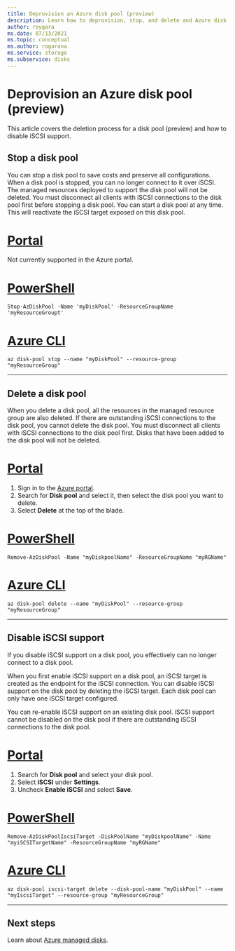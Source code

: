```yaml
---
title: Deprovision an Azure disk pool (preview)
description: Learn how to deprovision, stop, and delete and Azure disk pool.
author: roygara
ms.date: 07/13/2021
ms.topic: conceptual
ms.author: rogarana
ms.service: storage
ms.subservice: disks
---
```


# Deprovision an Azure disk pool (preview)

This article covers the deletion process for a disk pool (preview) and how to disable iSCSI support.

## Stop a disk pool

You can stop a disk pool to save costs and preserve all configurations. When a disk pool is stopped, you can no longer connect to it over iSCSI. The managed resources deployed to support the disk pool will not be deleted. You must disconnect all clients with iSCSI connections to the disk pool first before stopping a disk pool. You can start a disk pool at any time. This will reactivate the iSCSI target exposed on this disk pool.
# [Portal](#tab/azure-portal)

Not currently supported in the Azure portal.

# [PowerShell](#tab/azure-powershell)

```azurepowershell
Stop-AzDiskPool -Name 'myDiskPool' -ResourceGroupName 'myResourceGroupt'
```

# [Azure CLI](#tab/azure-cli)

```azurecli
az disk-pool stop --name "myDiskPool" --resource-group "myResourceGroup"
```
---

## Delete a disk pool

When you delete a disk pool, all the resources in the managed resource group are also deleted. If there are outstanding iSCSI connections to the disk pool, you cannot delete the disk pool. You must disconnect all clients with iSCSI connections to the disk pool first. Disks that have been added to the disk pool will not be deleted.

# [Portal](#tab/azure-portal)

1. Sign in to the [Azure portal](https://portal.azure.com/).
1. Search for **Disk pool** and select it, then select the disk pool you want to delete.
1. Select **Delete** at the top of the blade.

# [PowerShell](#tab/azure-powershell)

```azurepowershell
Remove-AzDiskPool -Name "myDiskpoolName" -ResourceGroupName "myRGName"
```

# [Azure CLI](#tab/azure-cli)

```azurecli
az disk-pool delete --name "myDiskPool" --resource-group "myResourceGroup"
```

---

## Disable iSCSI support

If you disable iSCSI support on a disk pool, you effectively can no longer connect to a disk pool.

When you first enable iSCSI support on a disk pool, an iSCSI target is created as the endpoint for the iSCSI connection. You can disable iSCSI support on the disk pool by deleting the iSCSI target. Each disk pool can only have one iSCSI target configured.

You can re-enable iSCSI support on an existing disk pool. iSCSI support cannot be disabled on the disk pool if there are outstanding iSCSI connections to the disk pool.

# [Portal](#tab/azure-portal)

1. Search for **Disk pool** and select your disk pool.
1. Select **iSCSI** under **Settings**.
1. Uncheck **Enable iSCSI** and select **Save**.    

# [PowerShell](#tab/azure-powershell)

```azurepowershell
Remove-AzDiskPoolIscsiTarget -DiskPoolName "myDiskpoolName" -Name "myiSCSITargetName" -ResourceGroupName "myRGName"
```

# [Azure CLI](#tab/azure-cli)

```azurecli
az disk-pool iscsi-target delete --disk-pool-name "myDiskPool" --name "myIscsiTarget" --resource-group "myResourceGroup"
```

---

## Next steps

Learn about [Azure managed disks](managed-disks-overview.md).